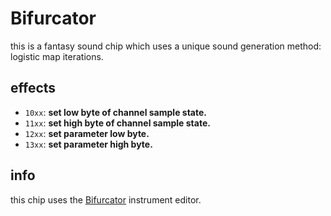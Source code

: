 # Bifurcator

this is a fantasy sound chip which uses a unique sound generation method: logistic map iterations.

## effects

- `10xx`: **set low byte of channel sample state.**
- `11xx`: **set high byte of channel sample state.**
- `12xx`: **set parameter low byte.**
- `13xx`: **set parameter high byte.**

## info

this chip uses the [Bifurcator](../4-instrument/bifurcator.md) instrument editor.
